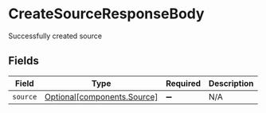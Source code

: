 # CreateSourceResponseBody

Successfully created source


## Fields

| Field                                                            | Type                                                             | Required                                                         | Description                                                      |
| ---------------------------------------------------------------- | ---------------------------------------------------------------- | ---------------------------------------------------------------- | ---------------------------------------------------------------- |
| `source`                                                         | [Optional[components.Source]](../../models/components/source.md) | :heavy_minus_sign:                                               | N/A                                                              |